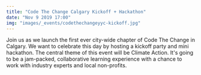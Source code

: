 ```yaml
---
title: "Code The Change Calgary Kickoff + Hackathon"
date: "Nov 9 2019 17:00"
img: "images/_events/codethechangeyyc-kickoff.jpg"
---
```


Join us as we launch the first ever city-wide chapter of Code The Change in Calgary.
We want to celebrate this day by hosting a kickoff party and mini hackathon.
The central theme of this event will be Climate Action.
It's going to be a jam-packed, collaborative learning experience with a chance to work with
industry experts and local non-profits.

<div class='embedsocial-album' data-ref="50c756f8f500eb5ea9e415b3f46eb802449ab57a"></div>
<script>(function (d, s, id) { var js; if (d.getElementById(id)) { return; } js = d.createElement(s); js.id = id; js.src = "https://embedsocial.com/embedscript/ei.js"; d.getElementsByTagName("head")[0].appendChild(js); }(document, "script", "EmbedSocialScript"));
</script>
